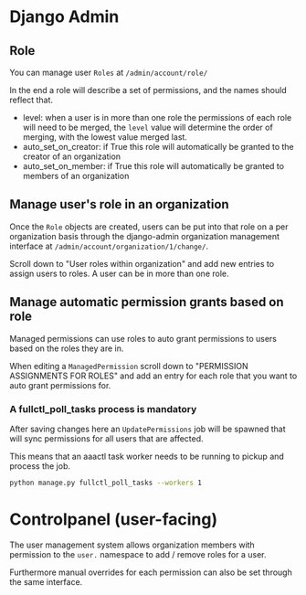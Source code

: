 # Django Admin

## Role

You can manage user `Roles` at `/admin/account/role/`

In the end a role will describe a set of permissions, and the names should reflect that.

- level: when a user is in more than one role the permissions of each role will need to be merged, the `level` value will determine the order of merging, with the lowest value merged last.
- auto_set_on_creator: if True this role will automatically be granted to the creator of an organization
- auto_set_on_member: if True this role will automatically be granted to members of an organization

## Manage user's role in an organization

Once the `Role` objects are created, users can be put into that role on a per organization basis through the django-admin organization management interface at `/admin/account/organization/1/change/`.

Scroll down to "User roles within organization" and add new entries to assign users to roles. A user can be in more than one role.

## Manage automatic permission grants based on role

Managed permissions can use roles to auto grant permissions to users based on the roles they are in.

When editing a `ManagedPermission` scroll down to "PERMISSION ASSIGNMENTS FOR ROLES" and add an entry for each role that you want to auto grant permissions for.

### A fullctl_poll_tasks process is mandatory

After saving changes here an `UpdatePermissions` job will be spawned that will sync permissions for all users that are affected.

This means that an aaactl task worker needs to be running to pickup and process the job.

```sh
python manage.py fullctl_poll_tasks --workers 1 
```

# Controlpanel (user-facing)

The user management system allows organization members with permission to the `user.` namespace to add / remove roles for a user.

Furthermore manual overrides for each permission can also be set through the same interface.
